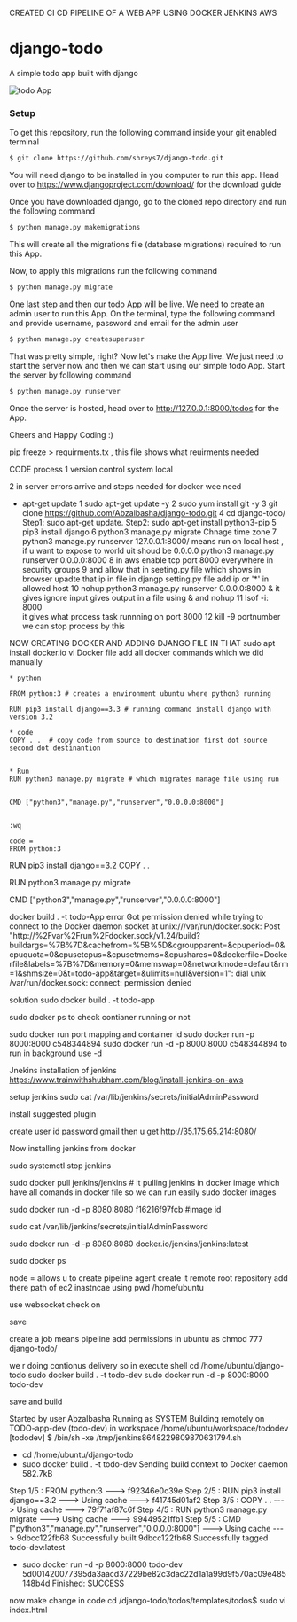 CREATED CI CD PIPELINE OF A WEB APP USING DOCKER JENKINS AWS

# django-todo
A simple todo app built with django

![todo App](https://raw.githubusercontent.com/shreys7/django-todo/develop/staticfiles/todoApp.png)
### Setup
To get this repository, run the following command inside your git enabled terminal
```bash
$ git clone https://github.com/shreys7/django-todo.git
```
You will need django to be installed in you computer to run this app. Head over to https://www.djangoproject.com/download/ for the download guide

Once you have downloaded django, go to the cloned repo directory and run the following command

```bash
$ python manage.py makemigrations
```

This will create all the migrations file (database migrations) required to run this App.

Now, to apply this migrations run the following command
```bash
$ python manage.py migrate
```

One last step and then our todo App will be live. We need to create an admin user to run this App. On the terminal, type the following command and provide username, password and email for the admin user
```bash
$ python manage.py createsuperuser
```

That was pretty simple, right? Now let's make the App live. We just need to start the server now and then we can start using our simple todo App. Start the server by following command

```bash
$ python manage.py runserver
```

Once the server is hosted, head over to http://127.0.0.1:8000/todos for the App.

Cheers and Happy Coding :)

pip freeze > requirments.tx , 
this  file shows what reuirments needed



CODE process 
1 version control system local 

2 in server errors arrive  and steps needed for docker wee need

* apt-get update
1 sudo apt-get update  -y
2 sudo yum install git -y
3 git clone https://github.com/Abzalbasha/django-todo.git
4 cd django-todo/
Step1: sudo apt-get update.
Step2: sudo apt-get install python3-pip
5 pip3 install django
6 python3 manage.py migrate
Chnage time zone
7 python3 manage.py runserver
127.0.0.1:8000/ means run on local host , if u want to expose to world  uit shoud be 0.0.0.0
python3 manage.py runserver 0.0.0.0:8000
8 in aws enable tcp port 8000 everywhere in security groups
9 and allow that in seeting.py file which shows in browser upadte that ip in file in djangp setting.py file add ip or '*' in allowed host
10 nohup python3 manage.py runserver 0.0.0.0:8000 & 
it gives ignore input gives output in a file using & and nohup 
11 lsof -i: 8000  
it gives what process task runnning on port 8000
12 kill -9 portnumber
we can stop process by this

NOW CREATING DOCKER AND ADDING DJANGO FILE IN THAT
    sudo apt install docker.io
    vi Docker file  add all docker commands which we did manually

    * python

    FROM python:3 # creates a environment ubuntu where python3 running

    RUN pip3 install django==3.3 # running command install django with version 3.2

    * code
    COPY . .  # copy code from source to destination first dot source second dot destinantion


    * Run 
    RUN python3 manage.py migrate # which migrates manage file using run 

    
    CMD ["python3","manage.py","runserver","0.0.0.0:8000"]


    :wq

    code = 
    FROM python:3
RUN pip3 install django==3.2
COPY . .

RUN python3 manage.py migrate

CMD ["python3","manage.py","runserver","0.0.0.0:8000"]



docker build . -t todo-App
error
 Got permission denied while trying to connect to the Docker daemon socket at unix:///var/run/docker.sock: Post "http://%2Fvar%2Frun%2Fdocker.sock/v1.24/build?buildargs=%7B%7D&cachefrom=%5B%5D&cgroupparent=&cpuperiod=0&cpuquota=0&cpusetcpus=&cpusetmems=&cpushares=0&dockerfile=Dockerfile&labels=%7B%7D&memory=0&memswap=0&networkmode=default&rm=1&shmsize=0&t=todo-app&target=&ulimits=null&version=1": dial unix /var/run/docker.sock: connect: permission denied

solution
sudo docker build . -t todo-app

sudo docker ps
 to check contianer running or not 

sudo docker run  port mapping and  container id 
sudo docker run -p 8000:8000 c548344894
sudo docker run -d -p 8000:8000 c548344894 
to run in background use -d


Jnekins
 installation of jenkins 
https://www.trainwithshubham.com/blog/install-jenkins-on-aws

setup jenkins
sudo cat /var/lib/jenkins/secrets/initialAdminPassword

install suggested plugin

 create user id password gmail
  then u get http://35.175.65.214:8080/

Now installing jenkins from docker 

 sudo systemctl stop jenkins

 sudo docker pull jenkins/jenkins # it pulling jenkins in docker image which have all comands in docker file so we can run easily 
sudo docker images

sudo docker run -d -p 8080:8080 f16216f97fcb #image id 

sudo cat /var/lib/jenkins/secrets/initialAdminPassword

sudo docker run -d -p 8080:8080 docker.io/jenkins/jenkins:latest

sudo docker ps

node = allows u to create pipeline
agent create it
remote root repository add there path of ec2 inastncae using pwd
/home/ubuntu

use websocket check on

save

create a job means pipeline 
add permissions in  ubuntu as 
chmod 777 django-todo/

we r doing contionus delivery 
so in execute shell 
cd /home/ubuntu/django-todo
sudo docker build . -t todo-dev
sudo docker run -d -p 8000:8000 todo-dev

save and build 

Started by user Abzalbasha
Running as SYSTEM
Building remotely on TODO-app-dev (todo-dev) in workspace /home/ubuntu/workspace/tododev
[tododev] $ /bin/sh -xe /tmp/jenkins8648229809870631794.sh
+ cd /home/ubuntu/django-todo
+ sudo docker build . -t todo-dev
Sending build context to Docker daemon  582.7kB

Step 1/5 : FROM python:3
 ---> f92346e0c39e
Step 2/5 : RUN pip3 install django==3.2
 ---> Using cache
 ---> f41745d01af2
Step 3/5 : COPY . .
 ---> Using cache
 ---> 79f71af87c6f
Step 4/5 : RUN python3 manage.py migrate
 ---> Using cache
 ---> 99449521ffb1
Step 5/5 : CMD ["python3","manage.py","runserver","0.0.0.0:8000"]
 ---> Using cache
 ---> 9dbcc122fb68
Successfully built 9dbcc122fb68
Successfully tagged todo-dev:latest
+ sudo docker run -d -p 8000:8000 todo-dev
5d001420077395da3aacd37229be82c3dac22d1a1a99d9f570ac09e485148b4d
Finished: SUCCESS


 now make change in code 
cd /django-todo/todos/templates/todos$ sudo vi index.html


























